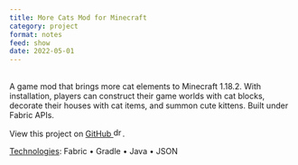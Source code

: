 ```yaml
---
title: More Cats Mod for Minecraft
category: project
format: notes
feed: show
date: 2022-05-01
---
```


\
A game mod that brings more cat elements to Minecraft 1.18.2. With installation, players can construct their game worlds with cat blocks, decorate their houses with cat items, and summon cute kittens. Built under Fabric APIs.

View this project on [GitHub <img src="../../assets/img/github-icon.svg./assets/img/github-icon.svg" alt="drawing" width="16"/>](https://github.com/yhouyang02/minecraft-more-cats).

<u>Technologies</u>: Fabric • Gradle • Java • JSON
